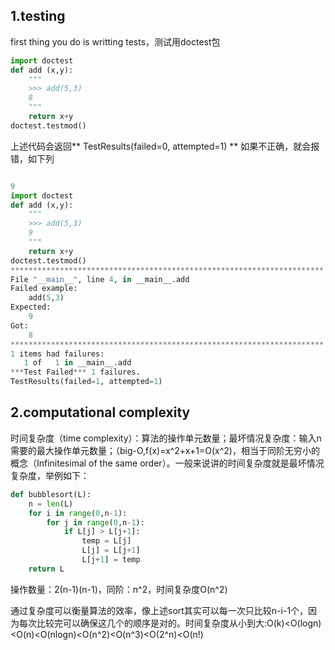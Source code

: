 ## 1.testing
first thing you do is writting tests，测试用doctest包

```python
import doctest
def add (x,y):
    """
    >>> add(5,3)
    8
    """
    return x+y
doctest.testmod()
```
上述代码会返回** TestResults(failed=0, attempted=1) ** 如果不正确，就会报错，如下列
```python

9
import doctest
def add (x,y):
    """
    >>> add(5,3)
    9
    """
    return x+y
doctest.testmod()
**********************************************************************
File "__main__", line 4, in __main__.add
Failed example:
    add(5,3)
Expected:
    9
Got:
    8
**********************************************************************
1 items had failures:
   1 of   1 in __main__.add
***Test Failed*** 1 failures.
TestResults(failed=1, attempted=1)
```

## 2.computational complexity
时间复杂度（time complexity）：算法的操作单元数量；最坏情况复杂度：输入n需要的最大操作单元数量；（big-O,f(x)=x^2+x+1=O(x^2)，相当于同阶无穷小的概念（Infinitesimal of the same order）。一般来说讲的时间复杂度就是最坏情况复杂度，举例如下：
```python
def bubblesort(L):
    n = len(L)
    for i in range(0,n-1):
        for j in range(0,n-1):
            if L[j] > L[j+1]:
                temp = L[j]
                L[j] = L[j+1]
                L[j+1] = temp
    return L
```
操作数量：2(n-1)(n-1)，同阶：n^2，时间复杂度O(n^2)

通过复杂度可以衡量算法的效率，像上述sort其实可以每一次只比较n-i-1个，因为每次比较完可以确保这几个的顺序是对的。时间复杂度从小到大:O(k)<O(logn)<O(n)<O(nlogn)<O(n^2)<O(n^3)<O(2^n)<O(n!)